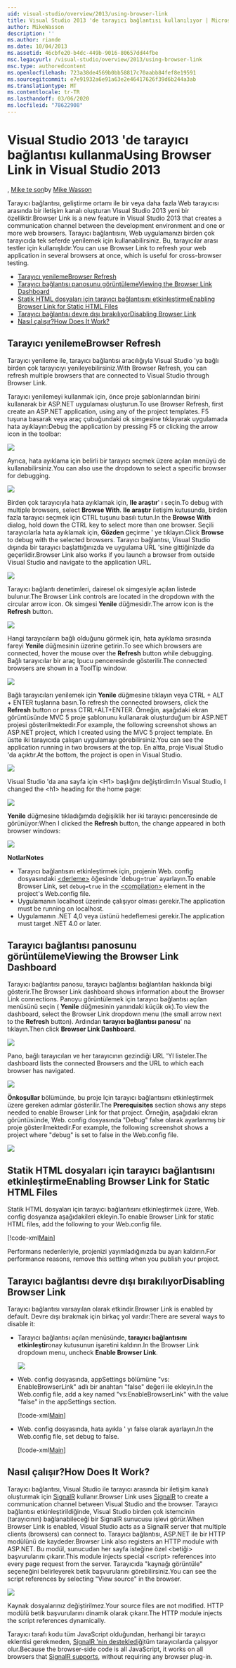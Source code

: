 ```yaml
---
uid: visual-studio/overview/2013/using-browser-link
title: Visual Studio 2013 'de tarayıcı bağlantısı kullanılıyor | Microsoft Docs
author: MikeWasson
description: ''
ms.author: riande
ms.date: 10/04/2013
ms.assetid: 46cbfe20-b4dc-449b-9016-80657dd44fbe
msc.legacyurl: /visual-studio/overview/2013/using-browser-link
msc.type: authoredcontent
ms.openlocfilehash: 723a38de4569b0bb58817c70aabb84fef8e19591
ms.sourcegitcommit: e7e91932a6e91a63e2e46417626f39d6b244a3ab
ms.translationtype: MT
ms.contentlocale: tr-TR
ms.lasthandoff: 03/06/2020
ms.locfileid: "78622908"
---
```

# <a name="using-browser-link-in-visual-studio-2013"></a><span data-ttu-id="d8529-102">Visual Studio 2013 'de tarayıcı bağlantısı kullanma</span><span class="sxs-lookup"><span data-stu-id="d8529-102">Using Browser Link in Visual Studio 2013</span></span>

<span data-ttu-id="d8529-103">, [Mike te son](https://github.com/MikeWasson)</span><span class="sxs-lookup"><span data-stu-id="d8529-103">by [Mike Wasson](https://github.com/MikeWasson)</span></span>

<span data-ttu-id="d8529-104">Tarayıcı bağlantısı, geliştirme ortamı ile bir veya daha fazla Web tarayıcısı arasında bir iletişim kanalı oluşturan Visual Studio 2013 yeni bir özelliktir.</span><span class="sxs-lookup"><span data-stu-id="d8529-104">Browser Link is a new feature in Visual Studio 2013 that creates a communication channel between the development environment and one or more web browsers.</span></span> <span data-ttu-id="d8529-105">Tarayıcı bağlantısını, Web uygulamanızı birden çok tarayıcıda tek seferde yenilemek için kullanabilirsiniz. Bu, tarayıcılar arası testler için kullanışlıdır.</span><span class="sxs-lookup"><span data-stu-id="d8529-105">You can use Browser Link to refresh your web application in several browsers at once, which is useful for cross-browser testing.</span></span>

- [<span data-ttu-id="d8529-106">Tarayıcı yenileme</span><span class="sxs-lookup"><span data-stu-id="d8529-106">Browser Refresh</span></span>](#browser-refresh)
- [<span data-ttu-id="d8529-107">Tarayıcı bağlantısı panosunu görüntüleme</span><span class="sxs-lookup"><span data-stu-id="d8529-107">Viewing the Browser Link Dashboard</span></span>](#dashboard)
- [<span data-ttu-id="d8529-108">Statik HTML dosyaları için tarayıcı bağlantısını etkinleştirme</span><span class="sxs-lookup"><span data-stu-id="d8529-108">Enabling Browser Link for Static HTML Files</span></span>](#static-html)
- [<span data-ttu-id="d8529-109">Tarayıcı bağlantısı devre dışı bırakılıyor</span><span class="sxs-lookup"><span data-stu-id="d8529-109">Disabling Browser Link</span></span>](#disabling)
- [<span data-ttu-id="d8529-110">Nasıl çalışır?</span><span class="sxs-lookup"><span data-stu-id="d8529-110">How Does It Work?</span></span>](#how-it-works)

<a id="browser-refresh"></a>
## <a name="browser-refresh"></a><span data-ttu-id="d8529-111">Tarayıcı yenileme</span><span class="sxs-lookup"><span data-stu-id="d8529-111">Browser Refresh</span></span>

<span data-ttu-id="d8529-112">Tarayıcı yenileme ile, tarayıcı bağlantısı aracılığıyla Visual Studio 'ya bağlı birden çok tarayıcıyı yenileyebilirsiniz.</span><span class="sxs-lookup"><span data-stu-id="d8529-112">With Browser Refresh, you can refresh multiple browsers that are connected to Visual Studio through Browser Link.</span></span>

<span data-ttu-id="d8529-113">Tarayıcı yenilemeyi kullanmak için, önce proje şablonlarından birini kullanarak bir ASP.NET uygulaması oluşturun.</span><span class="sxs-lookup"><span data-stu-id="d8529-113">To use Browser Refresh, first create an ASP.NET application, using any of the project templates.</span></span> <span data-ttu-id="d8529-114">F5 tuşuna basarak veya araç çubuğundaki ok simgesine tıklayarak uygulamada hata ayıklayın:</span><span class="sxs-lookup"><span data-stu-id="d8529-114">Debug the application by pressing F5 or clicking the arrow icon in the toolbar:</span></span>

![](using-browser-link/_static/image1.png)

<span data-ttu-id="d8529-115">Ayrıca, hata ayıklama için belirli bir tarayıcı seçmek üzere açılan menüyü de kullanabilirsiniz.</span><span class="sxs-lookup"><span data-stu-id="d8529-115">You can also use the dropdown to select a specific browser for debugging.</span></span>

![](using-browser-link/_static/image2.png)

<span data-ttu-id="d8529-116">Birden çok tarayıcıyla hata ayıklamak için, **Ile araştır**' ı seçin.</span><span class="sxs-lookup"><span data-stu-id="d8529-116">To debug with multiple browsers, select **Browse With**.</span></span> <span data-ttu-id="d8529-117">**Ile araştır** iletişim kutusunda, birden fazla tarayıcı seçmek için CTRL tuşunu basılı tutun.</span><span class="sxs-lookup"><span data-stu-id="d8529-117">In the **Browse With** dialog, hold down the CTRL key to select more than one browser.</span></span> <span data-ttu-id="d8529-118">Seçili tarayıcılarla hata ayıklamak için, **Gözden** geçirme ' ye tıklayın.</span><span class="sxs-lookup"><span data-stu-id="d8529-118">Click **Browse** to debug with the selected browsers.</span></span> <span data-ttu-id="d8529-119">Tarayıcı bağlantısı, Visual Studio dışında bir tarayıcı başlattığınızda ve uygulama URL 'sine gittiğinizde da geçerlidir.</span><span class="sxs-lookup"><span data-stu-id="d8529-119">Browser Link also works if you launch a browser from outside Visual Studio and navigate to the application URL.</span></span>

![](using-browser-link/_static/image3.png)

<span data-ttu-id="d8529-120">Tarayıcı bağlantı denetimleri, dairesel ok simgesiyle açılan listede bulunur.</span><span class="sxs-lookup"><span data-stu-id="d8529-120">The Browser Link controls are located in the dropdown with the circular arrow icon.</span></span> <span data-ttu-id="d8529-121">Ok simgesi **Yenile** düğmesidir.</span><span class="sxs-lookup"><span data-stu-id="d8529-121">The arrow icon is the **Refresh** button.</span></span>

![](using-browser-link/_static/image4.png)

<span data-ttu-id="d8529-122">Hangi tarayıcıların bağlı olduğunu görmek için, hata ayıklama sırasında fareyi **Yenile** düğmesinin üzerine getirin.</span><span class="sxs-lookup"><span data-stu-id="d8529-122">To see which browsers are connected, hover the mouse over the **Refresh** button while debugging.</span></span> <span data-ttu-id="d8529-123">Bağlı tarayıcılar bir araç Ipucu penceresinde gösterilir.</span><span class="sxs-lookup"><span data-stu-id="d8529-123">The connected browsers are shown in a ToolTip window.</span></span>

![](using-browser-link/_static/image5.png)

<span data-ttu-id="d8529-124">Bağlı tarayıcıları yenilemek için **Yenile** düğmesine tıklayın veya CTRL + ALT + ENTER tuşlarına basın.</span><span class="sxs-lookup"><span data-stu-id="d8529-124">To refresh the connected browsers, click the **Refresh** button or press CTRL+ALT+ENTER.</span></span> <span data-ttu-id="d8529-125">Örneğin, aşağıdaki ekran görüntüsünde MVC 5 proje şablonunu kullanarak oluşturduğum bir ASP.NET projesi gösterilmektedir.</span><span class="sxs-lookup"><span data-stu-id="d8529-125">For example, the following screenshot shows an ASP.NET project, which I created using the MVC 5 project template.</span></span> <span data-ttu-id="d8529-126">En üstte iki tarayıcıda çalışan uygulamayı görebilirsiniz.</span><span class="sxs-lookup"><span data-stu-id="d8529-126">You can see the application running in two browsers at the top.</span></span> <span data-ttu-id="d8529-127">En altta, proje Visual Studio 'da açıktır.</span><span class="sxs-lookup"><span data-stu-id="d8529-127">At the bottom, the project is open in Visual Studio.</span></span>

![](using-browser-link/_static/image6.png)

<span data-ttu-id="d8529-128">Visual Studio 'da ana sayfa için &lt;H1&gt; başlığını değiştirdim:</span><span class="sxs-lookup"><span data-stu-id="d8529-128">In Visual Studio, I changed the &lt;h1&gt; heading for the home page:</span></span>

![](using-browser-link/_static/image7.png)

<span data-ttu-id="d8529-129">**Yenile** düğmesine tıkladığımda değişiklik her iki tarayıcı penceresinde de görünüyor:</span><span class="sxs-lookup"><span data-stu-id="d8529-129">When I clicked the **Refresh** button, the change appeared in both browser windows:</span></span>

![](using-browser-link/_static/image8.png)

<span data-ttu-id="d8529-130">**Notlar**</span><span class="sxs-lookup"><span data-stu-id="d8529-130">**Notes**</span></span>

- <span data-ttu-id="d8529-131">Tarayıcı bağlantısını etkinleştirmek için, projenin Web. config dosyasındaki [&lt;derleme&gt;](https://msdn.microsoft.com/library/s10awwz0(v=vs.85).aspx) öğesinde `debug=true` ayarlayın.</span><span class="sxs-lookup"><span data-stu-id="d8529-131">To enable Browser Link, set `debug=true` in the [&lt;compilation&gt;](https://msdn.microsoft.com/library/s10awwz0(v=vs.85).aspx) element in the project's Web.config file.</span></span>
- <span data-ttu-id="d8529-132">Uygulamanın localhost üzerinde çalışıyor olması gerekir.</span><span class="sxs-lookup"><span data-stu-id="d8529-132">The application must be running on localhost.</span></span>
- <span data-ttu-id="d8529-133">Uygulamanın .NET 4,0 veya üstünü hedeflemesi gerekir.</span><span class="sxs-lookup"><span data-stu-id="d8529-133">The application must target .NET 4.0 or later.</span></span>

<a id="dashboard"></a>
## <a name="viewing-the-browser-link-dashboard"></a><span data-ttu-id="d8529-134">Tarayıcı bağlantısı panosunu görüntüleme</span><span class="sxs-lookup"><span data-stu-id="d8529-134">Viewing the Browser Link Dashboard</span></span>

<span data-ttu-id="d8529-135">Tarayıcı bağlantısı panosu, tarayıcı bağlantısı bağlantıları hakkında bilgi gösterir.</span><span class="sxs-lookup"><span data-stu-id="d8529-135">The Browser Link dashboard shows information about the Browser Link connections.</span></span> <span data-ttu-id="d8529-136">Panoyu görüntülemek için tarayıcı bağlantısı açılan menüsünü seçin ( **Yenile** düğmesinin yanındaki küçük ok).</span><span class="sxs-lookup"><span data-stu-id="d8529-136">To view the dashboard, select the Browser Link dropdown menu (the small arrow next to the **Refresh** button).</span></span> <span data-ttu-id="d8529-137">Ardından **tarayıcı bağlantısı panosu**' na tıklayın.</span><span class="sxs-lookup"><span data-stu-id="d8529-137">Then click **Browser Link Dashboard**.</span></span>

![](using-browser-link/_static/image9.png)

<span data-ttu-id="d8529-138">Pano, bağlı tarayıcıları ve her tarayıcının gezindiği URL 'YI listeler.</span><span class="sxs-lookup"><span data-stu-id="d8529-138">The dashboard lists the connected Browsers and the URL to which each browser has navigated.</span></span>

![](using-browser-link/_static/image10.png)

<span data-ttu-id="d8529-139">**Önkoşullar** bölümünde, bu proje Için tarayıcı bağlantısını etkinleştirmek üzere gereken adımlar gösterilir.</span><span class="sxs-lookup"><span data-stu-id="d8529-139">The **Prerequisites** section shows any steps needed to enable Browser Link for that project.</span></span> <span data-ttu-id="d8529-140">Örneğin, aşağıdaki ekran görüntüsünde, Web. config dosyasında "Debug" false olarak ayarlanmış bir proje gösterilmektedir.</span><span class="sxs-lookup"><span data-stu-id="d8529-140">For example, the following screenshot shows a project where "debug" is set to false in the Web.config file.</span></span>

![](using-browser-link/_static/image11.png)

<a id="static-html"></a>
## <a name="enabling-browser-link-for-static-html-files"></a><span data-ttu-id="d8529-141">Statik HTML dosyaları için tarayıcı bağlantısını etkinleştirme</span><span class="sxs-lookup"><span data-stu-id="d8529-141">Enabling Browser Link for Static HTML Files</span></span>

<span data-ttu-id="d8529-142">Statik HTML dosyaları için tarayıcı bağlantısını etkinleştirmek üzere, Web. config dosyanıza aşağıdakileri ekleyin.</span><span class="sxs-lookup"><span data-stu-id="d8529-142">To enable Browser Link for static HTML files, add the following to your Web.config file.</span></span>

[!code-xml[Main](using-browser-link/samples/sample1.xml)]

<span data-ttu-id="d8529-143">Performans nedenleriyle, projenizi yayımladığınızda bu ayarı kaldırın.</span><span class="sxs-lookup"><span data-stu-id="d8529-143">For performance reasons, remove this setting when you publish your project.</span></span>

<a id="disabling"></a>
## <a name="disabling-browser-link"></a><span data-ttu-id="d8529-144">Tarayıcı bağlantısı devre dışı bırakılıyor</span><span class="sxs-lookup"><span data-stu-id="d8529-144">Disabling Browser Link</span></span>

<span data-ttu-id="d8529-145">Tarayıcı bağlantısı varsayılan olarak etkindir.</span><span class="sxs-lookup"><span data-stu-id="d8529-145">Browser Link is enabled by default.</span></span> <span data-ttu-id="d8529-146">Devre dışı bırakmak için birkaç yol vardır:</span><span class="sxs-lookup"><span data-stu-id="d8529-146">There are several ways to disable it:</span></span>

- <span data-ttu-id="d8529-147">Tarayıcı bağlantısı açılan menüsünde, **tarayıcı bağlantısını etkinleştir**onay kutusunun işaretini kaldırın.</span><span class="sxs-lookup"><span data-stu-id="d8529-147">In the Browser Link dropdown menu, uncheck **Enable Browser Link**.</span></span> 

    ![](using-browser-link/_static/image12.png)
- <span data-ttu-id="d8529-148">Web. config dosyasında, appSettings bölümüne "vs: EnableBrowserLink" adlı bir anahtarı "false" değeri ile ekleyin.</span><span class="sxs-lookup"><span data-stu-id="d8529-148">In the Web.config file, add a key named "vs:EnableBrowserLink" with the value "false" in the appSettings section.</span></span> 

    [!code-xml[Main](using-browser-link/samples/sample2.xml)]
- <span data-ttu-id="d8529-149">Web. config dosyasında, hata ayıkla ' yı false olarak ayarlayın.</span><span class="sxs-lookup"><span data-stu-id="d8529-149">In the Web.config file, set debug to false.</span></span> 

    [!code-xml[Main](using-browser-link/samples/sample3.xml)]

<a id="how-it-works"></a>
## <a name="how-does-it-work"></a><span data-ttu-id="d8529-150">Nasıl çalışır?</span><span class="sxs-lookup"><span data-stu-id="d8529-150">How Does It Work?</span></span>

<span data-ttu-id="d8529-151">Tarayıcı bağlantısı, Visual Studio ile tarayıcı arasında bir iletişim kanalı oluşturmak için [SignalR](../../../signalr/index.md) kullanır.</span><span class="sxs-lookup"><span data-stu-id="d8529-151">Browser Link uses [SignalR](../../../signalr/index.md) to create a communication channel between Visual Studio and the browser.</span></span> <span data-ttu-id="d8529-152">Tarayıcı bağlantısı etkinleştirildiğinde, Visual Studio birden çok istemcinin (tarayıcının) bağlanabileceği bir SignalR sunucusu işlevi görür.</span><span class="sxs-lookup"><span data-stu-id="d8529-152">When Browser Link is enabled, Visual Studio acts as a SignalR server that multiple clients (browsers) can connect to.</span></span> <span data-ttu-id="d8529-153">Tarayıcı bağlantısı, ASP.NET ile bir HTTP modülünü de kaydeder.</span><span class="sxs-lookup"><span data-stu-id="d8529-153">Browser Link also registers an HTTP module with ASP.NET.</span></span> <span data-ttu-id="d8529-154">Bu modül, sunucudan her sayfa isteğine özel &lt;betiği&gt; başvurularını çıkarır.</span><span class="sxs-lookup"><span data-stu-id="d8529-154">This module injects special &lt;script&gt; references into every page request from the server.</span></span> <span data-ttu-id="d8529-155">Tarayıcıda "kaynağı görüntüle" seçeneğini belirleyerek betik başvurularını görebilirsiniz.</span><span class="sxs-lookup"><span data-stu-id="d8529-155">You can see the script references by selecting "View source" in the browser.</span></span>

![](using-browser-link/_static/image13.png)

<span data-ttu-id="d8529-156">Kaynak dosyalarınız değiştirilmez.</span><span class="sxs-lookup"><span data-stu-id="d8529-156">Your source files are not modified.</span></span> <span data-ttu-id="d8529-157">HTTP modülü betik başvurularını dinamik olarak çıkarır.</span><span class="sxs-lookup"><span data-stu-id="d8529-157">The HTTP module injects the script references dynamically.</span></span>

<span data-ttu-id="d8529-158">Tarayıcı tarafı kodu tüm JavaScript olduğundan, herhangi bir tarayıcı eklentisi gerekmeden, [SignalR 'nin desteklediği](../../../signalr/overview/getting-started/supported-platforms.md)tüm tarayıcılarda çalışıyor olur.</span><span class="sxs-lookup"><span data-stu-id="d8529-158">Because the browser-side code is all JavaScript, it works on all browsers that [SignalR supports](../../../signalr/overview/getting-started/supported-platforms.md), without requiring any browser plug-in.</span></span>
